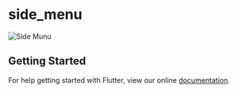# side_menu

![Side Munu](side_menu.gif)

## Getting Started

For help getting started with Flutter, view our online
[documentation](https://flutter.io/).
